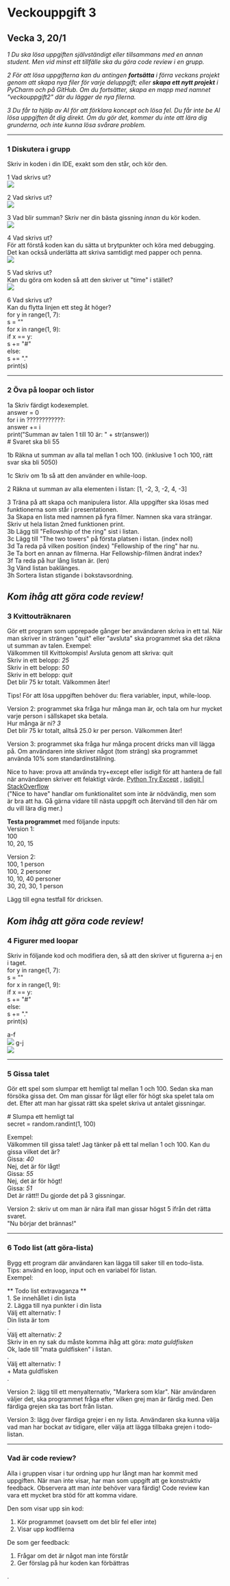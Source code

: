 # Veckouppgift 3

## Vecka 3, 20/1

_1 Du ska lösa uppgiften självständigt eller tillsammans med en annan student. Men vid minst ett tillfälle ska du göra code review i en grupp._

_2 För att lösa uppgifterna kan du antingen **fortsätta** i förra veckans projekt genom att skapa nya filer för varje deluppgift; eller **skapa ett nytt projekt** i PyCharm och på GitHub. Om du fortsätter, skapa en mapp med namnet "veckouppgift2" där du lägger de nya filerna._

_3 Du får ta hjälp av AI för att förklara koncept och lösa fel. Du får inte be AI lösa uppgiften åt dig direkt. Om du gör det, kommer du inte att lära dig grunderna, och inte kunna lösa svårare problem._

---

### 1 Diskutera i grupp

Skriv in koden i din IDE, exakt som den står, och kör den.

1 Vad skrivs ut?  
![](img1.jpg)

2 Vad skrivs ut?  
![](img2.jpg)

3 Vad blir summan? Skriv ner din bästa gissning _innan_ du kör koden.  
![](img3.jpg)

4 Vad skrivs ut?  
För att förstå koden kan du sätta ut brytpunkter och köra med debugging. Det kan också underlätta att skriva samtidigt med papper och penna.  
![](img4.jpg)

5 Vad skrivs ut?  
Kan du göra om koden så att den skriver ut "time" i stället?  
![](img5.jpg)

6 Vad skrivs ut?  
Kan du flytta linjen ett steg åt höger?  
for y in range(1, 7):  
 s \= ""  
 for x in range(1, 9):  
 if x \== y:  
 s \+= "\#"  
 else:  
 s \+= "."  
 print(s)

---

### 2 Öva på loopar och listor

1a Skriv färdigt kodexemplet.  
answer \= 0  
for i in ????????????:  
 answer \+= i  
print("Summan av talen 1 till 10 är: " \+ str(answer))  
\# Svaret ska bli 55

1b Räkna ut summan av alla tal mellan 1 och 100\. (inklusive 1 och 100, rätt svar ska bli 5050\)

1c Skriv om 1b så att den använder en while-loop.

2 Räkna ut summan av alla elementen i listan: \[1, \-2, 3, \-2, 4, \-3\]

3 Träna på att skapa och manipulera listor. Alla uppgifter ska lösas med funktionerna som står i presentationen.  
3a Skapa en lista med namnen på fyra filmer. Namnen ska vara strängar. Skriv ut hela listan 2med funktionen print.  
3b Lägg till "Fellowship of the ring" sist i listan.  
3c Lägg till "The two towers" på första platsen i listan. (index noll)  
3d Ta reda på vilken position (index) "Fellowship of the ring" har nu.  
3e Ta bort en annan av filmerna. Har Fellowship-filmen ändrat index?  
3f Ta reda på hur lång listan är. (len)  
3g Vänd listan baklänges.  
3h Sortera listan stigande i bokstavsordning.

## _Kom ihåg att göra code review\!_

### 3 Kvittouträknaren

Gör ett program som upprepade gånger ber användaren skriva in ett tal. När man skriver in strängen "quit" eller "avsluta" ska programmet ska det räkna ut summan av talen. Exempel:  
Välkommen till Kvittokompis\! Avsluta genom att skriva: quit  
Skriv in ett belopp: _25_  
Skriv in ett belopp: _50_  
Skriv in ett belopp: _quit_  
Det blir 75 kr totalt. Välkommen åter\!

Tips\! För att lösa uppgiften behöver du: flera variabler, input, while-loop.

Version 2: programmet ska fråga hur många man är, och tala om hur mycket varje person i sällskapet ska betala.  
Hur många är ni? _3_  
Det blir 75 kr totalt, alltså 25.0 kr per person. Välkommen åter\!

Version 3: programmet ska fråga hur många procent dricks man vill lägga på. Om användaren inte skriver något (tom sträng) ska programmet använda 10% som standardinställning.

Nice to have: prova att använda try+except eller isdigit för att hantera de fall när användaren skriver ett felaktigt värde. [Python Try Except](https://www.w3schools.com/python/python_try_except.asp) , [isdigit | StackOverflow](https://stackoverflow.com/questions/354038/how-do-i-check-if-a-string-represents-a-number-float-or-int)  
("Nice to have" handlar om funktionalitet som inte är nödvändig, men som är bra att ha. Gå gärna vidare till nästa uppgift och återvänd till den här om du vill lära dig mer.)

**Testa programmet** med följande inputs:  
Version 1:  
100  
10, 20, 15

Version 2:  
100, 1 person  
100, 2 personer  
10, 10, 40 personer  
30, 20, 30, 1 person

Lägg till egna testfall för dricksen.

## _Kom ihåg att göra code review\!_

### 4 Figurer med loopar

Skriv in följande kod och modifiera den, så att den skriver ut figurerna a-j en i taget.  
for y in range(1, 7):  
 s \= ""  
 for x in range(1, 9):  
 if x \== y:  
 s \+= "\#"  
 else:  
 s \+= "."  
 print(s)

a-f  
![](img6.jpg)
g-j  
![](img7.jpg)

---

### 5 Gissa talet

Gör ett spel som slumpar ett hemligt tal mellan 1 och 100\. Sedan ska man försöka gissa det. Om man gissar för lågt eller för högt ska spelet tala om det. Efter att man har gissat rätt ska spelet skriva ut antalet gissningar.

\# Slumpa ett hemligt tal  
secret \= random.randint(1, 100\)

Exempel:  
Välkommen till gissa talet\! Jag tänker på ett tal mellan 1 och 100\. Kan du gissa vilket det är?  
Gissa: _40_  
Nej, det är för lågt\!  
Gissa: _55_  
Nej, det är för högt\!  
Gissa: _51_  
Det är rätt\!\! Du gjorde det på 3 gissningar.

Version 2: skriv ut om man är nära ifall man gissar högst 5 ifrån det rätta svaret.  
"Nu börjar det brännas\!"

---

### 6 Todo list (att göra-lista)

Bygg ett program där användaren kan lägga till saker till en todo-lista.  
Tips: använd en loop, input och en variabel för listan.  
Exempel:

\*\* Todo list extravaganza \*\*  
1\. Se innehållet i din lista  
2\. Lägga till nya punkter i din lista  
Välj ett alternativ: _1_  
Din lista är tom  
.  
Välj ett alternativ: _2_  
Skriv in en ny sak du måste komma ihåg att göra: _mata guldfisken_  
Ok, lade till "mata guldfisken" i listan.  
.  
Välj ett alternativ: _1_  
\+ Mata guldfisken  
.

Version 2: lägg till ett menyalternativ, "Markera som klar". När användaren väljer det, ska programmet fråga efter vilken grej man är färdig med. Den färdiga grejen ska tas bort från listan.

Version 3: lägg över färdiga grejer i en ny lista. Användaren ska kunna välja vad man har bockat av tidigare, eller välja att lägga tillbaka grejen i todo-listan.

---

### Vad är code review?

Alla i gruppen visar i tur ordning upp hur långt man har kommit med uppgiften. När man inte visar, har man som uppgift att ge konstruktiv feedback. Observera att man _inte_ behöver vara färdig\! Code review kan vara ett mycket bra stöd för att komma vidare.

Den som visar upp sin kod:

1. Kör programmet (oavsett om det blir fel eller inte)
2. Visar upp kodfilerna

De som ger feedback:

1. Frågar om det är något man inte förstår
2. Ger förslag på hur koden kan förbättras

.
